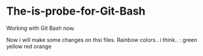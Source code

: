 # The-is-probe-for-Git-Bash
Working with Git Bash now.

Now i will make some changes on thsi files.
Rainbow colors.. i think.. :
green
yellow
red
orange

